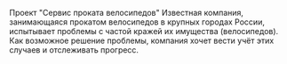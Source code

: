 Проект "Сервис проката велосипедов"
Известная компания, занимающаяся прокатом велосипедов в крупных городах России, испытывает проблемы с частой кражей их имущества (велосипедов). 
Как возможное решение проблемы, компания хочет вести учёт этих случаев и отслеживать прогресс.
